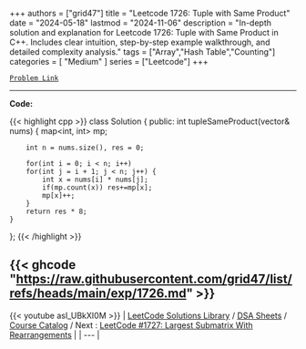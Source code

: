 
+++
authors = ["grid47"]
title = "Leetcode 1726: Tuple with Same Product"
date = "2024-05-18"
lastmod = "2024-11-06"
description = "In-depth solution and explanation for Leetcode 1726: Tuple with Same Product in C++. Includes clear intuition, step-by-step example walkthrough, and detailed complexity analysis."
tags = ["Array","Hash Table","Counting"]
categories = [
    "Medium"
]
series = ["Leetcode"]
+++



[`Problem Link`](https://leetcode.com/problems/tuple-with-same-product/description/)

---
**Code:**

{{< highlight cpp >}}
class Solution {
public:
    int tupleSameProduct(vector<int>& nums) {
        map<int, int> mp;
        
        int n = nums.size(), res = 0;
        
        for(int i = 0; i < n; i++)
        for(int j = i + 1; j < n; j++) {
            int x = nums[i] * nums[j];
            if(mp.count(x)) res+=mp[x];
            mp[x]++;
        }
        return res * 8;
    }
};
{{< /highlight >}}

{{< ghcode "https://raw.githubusercontent.com/grid47/list/refs/heads/main/exp/1726.md" >}}
---
{{< youtube asI_UBkXI0M >}}
| [LeetCode Solutions Library](https://grid47.xyz/leetcode/) / [DSA Sheets](https://grid47.xyz/sheets/) / [Course Catalog](https://grid47.xyz/courses/) / Next : [LeetCode #1727: Largest Submatrix With Rearrangements](https://grid47.xyz/leetcode/solution-1727-largest-submatrix-with-rearrangements/) |
| --- |
